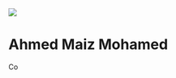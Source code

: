 <img src="https://github.com/Walden10/Digital-CV/blob/main/Modern%20Minimal%20Technology%20Background%20Banner.png">

# Ahmed Maiz Mohamed

Co


